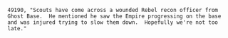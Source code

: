 ﻿```text
49190, "Scouts have come across a wounded Rebel recon officer from Ghost Base.  He mentioned he saw the Empire progressing on the base and was injured trying to slow them down.  Hopefully we're not too late."
```